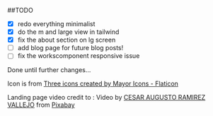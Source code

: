 ##TODO

- [x] redo everything minimalist
- [x] do the m and large view in tailwind
- [x] fix the about section on lg screen
- [ ] add blog page for future blog posts!
- [ ] fix the workscomponent responsive issue

Done until further changes...

Icon is from <a href="https://www.flaticon.com/free-icons/three" title="three icons">Three icons created by Mayor Icons - Flaticon</a>

Landing page video credit to : Video by <a href="https://pixabay.com/users/traphitho-3244107/?utm_source=link-attribution&amp;utm_medium=referral&amp;utm_campaign=video&amp;utm_content=23740">CESAR AUGUSTO RAMIREZ VALLEJO</a> from <a href="https://pixabay.com//?utm_source=link-attribution&amp;utm_medium=referral&amp;utm_campaign=video&amp;utm_content=23740">Pixabay</a>
